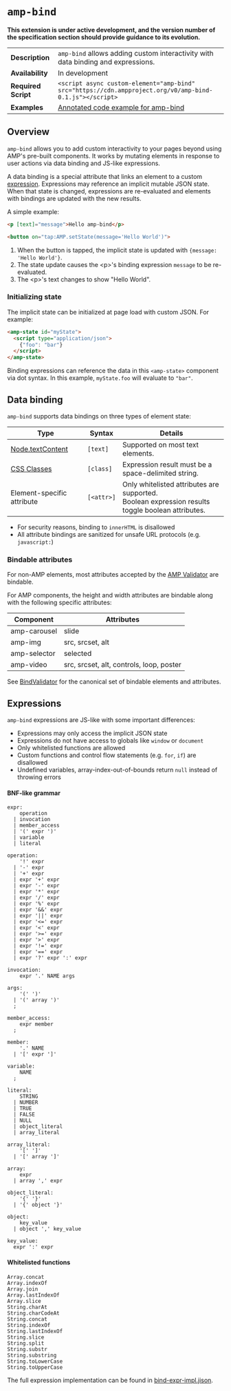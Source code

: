 # <a name="amp-bind"></a> `amp-bind`

**This extension is under active development, and the version number of the specification section should provide guidance to its evolution.**

<!---
Copyright 2016 The AMP HTML Authors. All Rights Reserved.

Licensed under the Apache License, Version 2.0 (the "License");
you may not use this file except in compliance with the License.
You may obtain a copy of the License at

      http://www.apache.org/licenses/LICENSE-2.0

Unless required by applicable law or agreed to in writing, software
distributed under the License is distributed on an "AS-IS" BASIS,
WITHOUT WARRANTIES OR CONDITIONS OF ANY KIND, either express or implied.
See the License for the specific language governing permissions and
limitations under the License.
-->

<table>
  <tr>
    <td class="col-fourty"><strong>Description</strong></td>
    <td><code>amp-bind</code> allows adding custom interactivity with data binding and expressions.</td>
  </tr>
  <tr>
    <td class="col-fourty"><strong>Availability</strong></td>
    <td>In development</td>
  </tr>
  <tr>
    <td class="col-fourty"><strong>Required Script</strong></td>
    <td>
      <div>
        <code>&lt;script async custom-element="amp-bind" src="https://cdn.ampproject.org/v0/amp-bind-0.1.js">&lt;/script></code>
      </div>
    </td>
  </tr>
  <tr>
    <td class="col-fourty"><strong>Examples</strong></td>
    <td><a href="https://ampbyexample.com/components/amp-bind/">Annotated code example for amp-bind</a></td>
  </tr>
</table>

## Overview

`amp-bind` allows you to add custom interactivity to your pages beyond using AMP's pre-built components.
It works by mutating elements in response to user actions via data binding and JS-like expressions.

A data binding is a special attribute that links an element to a custom [expression](#expressions). Expressions may reference an implicit mutable JSON state. When that state is changed, expressions
are re-evaluated and elements with bindings are updated with the new results.

A simple example:

```html
<p [text]="message">Hello amp-bind</p>

<button on="tap:AMP.setState(message='Hello World')">
```

1. When the button is tapped, the implicit state is updated with `{message: 'Hello World'}`.
2. The state update causes the &lt;p&gt;'s binding expression `message` to be re-evaluated.
3. The &lt;p&gt;'s text changes to show "Hello World".

### Initializing state

The implicit state can be initialized at page load with custom JSON. For example:

```html
<amp-state id="myState">
  <script type="application/json">
    {"foo": "bar"}
  </script>
</amp-state>
```

Binding expressions can reference the data in this `<amp-state>` component via dot syntax.
In this example, `myState.foo` will evaluate to `"bar"`.

## Data binding

`amp-bind` supports data bindings on three types of element state:

| Type | Syntax | Details |
| --- | --- | --- |
| [Node.textContent](https://developer.mozilla.org/en-US/docs/Web/API/Node/textContent) | `[text]` | Supported on most text elements.
| [CSS Classes](https://developer.mozilla.org/en-US/docs/Web/HTML/Global_attributes/class) | `[class]` | Expression result must be a space-delimited string.
| Element-specific attribute | `[<attr>]` | Only whitelisted attributes are supported.<br>Boolean expression results toggle boolean attributes.

- For security reasons, binding to `innerHTML` is disallowed
- All attribute bindings are sanitized for unsafe URL protocols (e.g. `javascript:`)

### Bindable attributes

For non-AMP elements, most attributes accepted by the [AMP Validator](https://validator.ampproject.org/) are bindable.

For AMP components, the height and width attributes are bindable along with the following specific attributes:

| Component | Attributes |
| --- | --- |
| amp-carousel | slide |
| amp-img | src, srcset, alt |
| amp-selector | selected |
| amp-video | src, srcset, alt, controls, loop, poster |

See [BindValidator](./0.1/bind-validator.js) for the canonical set of bindable
elements and attributes.

## Expressions

`amp-bind` expressions are JS-like with some important differences:

- Expressions may only access the implicit JSON state
- Expressions do not have access to globals like `window` or `document`
- Only whitelisted functions are allowed
- Custom functions and control flow statements (e.g. `for`, `if`) are disallowed
- Undefined variables, array-index-out-of-bounds return `null` instead of throwing errors

#### BNF-like grammar

```text
expr:
    operation
  | invocation
  | member_access
  | '(' expr ')'
  | variable
  | literal

operation:
    '!' expr
  | '-' expr
  | '+' expr
  | expr '+' expr
  | expr '-' expr
  | expr '*' expr
  | expr '/' expr
  | expr '%' expr
  | expr '&&' expr
  | expr '||' expr
  | expr '<=' expr
  | expr '<' expr
  | expr '>=' expr
  | expr '>' expr
  | expr '!=' expr
  | expr '==' expr
  | expr '?' expr ':' expr

invocation:
    expr '.' NAME args

args:
    '(' ')'
  | '(' array ')'
  ;

member_access:
    expr member
  ;

member:
    '.' NAME
  | '[' expr ']'

variable:
    NAME
  ;

literal:
    STRING
  | NUMBER
  | TRUE
  | FALSE
  | NULL
  | object_literal
  | array_literal

array_literal:
    '[' ']'
  | '[' array ']'

array:
    expr
  | array ',' expr

object_literal:
    '{' '}'
  | '{' object '}'

object:
    key_value
  | object ',' key_value

key_value:
  expr ':' expr
```

#### Whitelisted functions

```text
Array.concat
Array.indexOf
Array.join
Array.lastIndexOf
Array.slice
String.charAt
String.charCodeAt
String.concat
String.indexOf
String.lastIndexOf
String.slice
String.split
String.substr
String.substring
String.toLowerCase
String.toUpperCase
```

The full expression implementation can be found in [bind-expr-impl.jison](./0.1/bind-expr-impl.jison).
